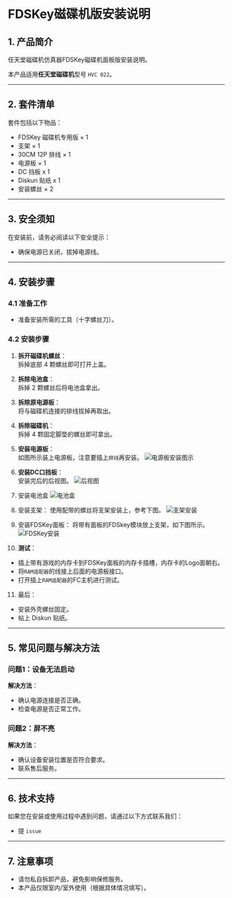 # FDSKey磁碟机版安装说明

## 1. 产品简介
任天堂磁碟机仿真器FDSKey磁碟机面板版安装说明。

本产品适用**任天堂磁碟机**型号 `HVC 022`。

---

## 2. 套件清单
套件包括以下物品：

- FDSKey 磁碟机专用版 × 1  
- 支架 × 1
- 30CM 12P 排线 × 1
- 电源板 × 1
- DC 挡板 x 1
- Diskun 贴纸 x 1
- 安装螺丝 × 2

---

## 3. 安全须知
在安装前，请务必阅读以下安全提示：
- 确保电源已关闭，拔掉电源线。

---

## 4. 安装步骤

### 4.1 准备工作
- 准备安装所需的工具（十字螺丝刀）。

### 4.2 安装步骤
1. **拆开磁碟机螺丝**：  
   拆掉底部 4 颗螺丝即可打开上盖。
   
2. **拆除电池盒**：  
   拆掉 2 颗螺丝后将电池盒拿出。

3. **拆除原电源板**：  
   将与磁碟机连接的排线拔掉再取出。

4. **拆除磁碟机**：  
   拆掉 4 颗固定脚垫的螺丝即可拿出。

5. **安装电源板**：  
   如图所示装上电源板，注意要插上`排线`再安装。
   ![电源板安装图示](./images/powerboard.jpg)

6. **安装DC口挡板**：  
   安装完后的后视图。
   ![后视图](./images/dc_back.jpg)

7. 安装电池盒
   ![电池盒](./images/battery.jpg)

8. 安装支架：
   使用配带的螺丝将支架安装上，参考下图。
   ![支架安装](./images/stand.jpg)

9. 安装FDSKey面板：
   将带有面板的FDSkey模块放上支架，如下图所示。
   ![FDSKey安装](./images/stand.jpg)

10. **测试**：
   - 插上带有游戏的内存卡到FDSKey面板的内存卡插槽，内存卡的Logo面朝右。
   - 将`RAM适配器`的线接上后面的电源板接口。
   - 打开插上`RAM适配器`的FC主机进行测试。

11. 最后：
   - 安装外壳螺丝固定。
   - 帖上 Diskun 贴纸。

---

## 5. 常见问题与解决方法
### 问题1：设备无法启动  
**解决方法**：  
- 确认电源连接是否正确。  
- 检查电源是否正常工作。

### 问题2：屏不亮  
**解决方法**：  
- 确认设备安装位置是否符合要求。  
- 联系售后服务。

---

## 6. 技术支持
如果您在安装或使用过程中遇到问题，请通过以下方式联系我们：  
- 提 `issue`

---

## 7. 注意事项
- 请勿私自拆卸产品，避免影响保修服务。
- 本产品仅限室内/室外使用（根据具体情况填写）。
